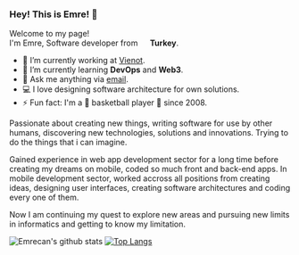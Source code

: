 ### Hey! This is Emre! 👋
Welcome to my page!<br>
I'm Emre, Software developer from <img src="https://cdn-icons-png.flaticon.com/512/555/555560.png" width="14"/> **Turkey**.

- 🔭 I’m currently working at <a href="https://vienot.app/">Vienot</a>.
- 🌱 I’m currently learning **DevOps** and **Web3**.
- 💬 Ask me anything via <a href="mailto:emrecanozkan17@gmail.com">email</a>.
- 💻 I love designing software architecture for own solutions.
- ⚡ Fun fact: I'm a 🍗 basketball player 🍗 since 2008.

<p>Passionate about creating new things, writing software for use by other humans, discovering new technologies, solutions and innovations. Trying to do the things that i can imagine.</p>

<p>Gained experience in web app development sector for a long time before creating my dreams on mobile, coded so much front and back-end apps. In mobile development sector, worked accross all positions from creating ideas, designing user interfaces, creating software architectures and coding every one of them.</p>

<p>Now I am continuing my quest to explore new areas and pursuing new limits in informatics and getting to know my limitation.</p>

![Emrecan's github stats](https://github-readme-stats.vercel.app/api?username=paradyo&count_private=true&hide=issues&show_icons=true&theme=dark) 
[![Top Langs](https://github-readme-stats.vercel.app/api/top-langs/?username=paradyo&layout=compact&theme=dark)](https://github.com/anuraghazra/github-readme-stats)
